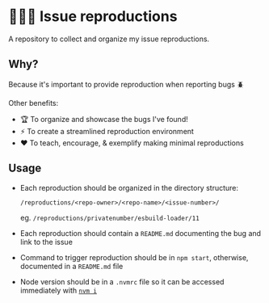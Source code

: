 # 🐞🐛🐜 Issue reproductions

A repository to collect and organize my issue reproductions.

## Why?
Because it's important to provide reproduction when reporting bugs 🪲

Other benefits:
- 🏆 To organize and showcase the bugs I've found!
- ⚡️ To create a streamlined reproduction environment
- ❤️ To teach, encourage, & exemplify making minimal reproductions

## Usage
- Each reproduction should be organized in the directory structure:
	```
	/reproductions/<repo-owner>/<repo-name>/<issue-number>/
	```

	eg. `/reproductions/privatenumber/esbuild-loader/11`

- Each reproduction should contain a `README.md` documenting the bug and link to the issue
- Command to trigger reproduction should be in `npm start`, otherwise, documented in a `README.md` file
- Node version should be in a `.nvmrc` file so it can be accessed immediately with [`nvm i`](http://nvm.sh/)
